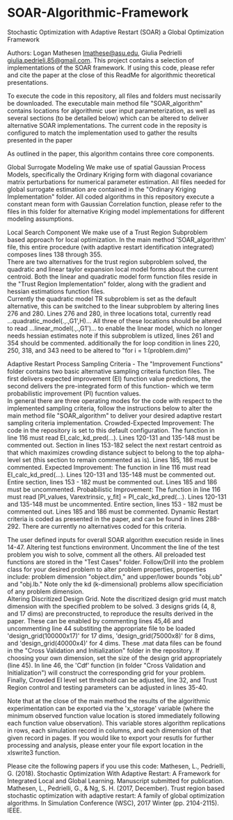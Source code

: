 # SOAR-Algorithmic-Framework
Stochastic Optimization with Adaptive Restart (SOAR) a Global Optimization Framework

Authors: Logan Mathesen lmathese@asu.edu, Giulia Pedrielli giulia.pedrieli.85@gmail.com.
This project contains a selection of implementations of the SOAR framework. If using this code, please refer and cite the paper at the close of this ReadMe for algorithmic theoretical presentations.

To execute the code in this repository, all files and folders must necissarily be downloaded. The executable main method file "SOAR_algorithm" contains locations for algorithmic user input parameterization, as well as several sections (to be detailed below) which can be altered to deliver alternative SOAR implementations. 
The current code in the reposity is configured to match the implementation used to gather the results presented in the paper    
	 
     
     
As outlined in the paper, this algorithm contains three core components.

Global Surrogate Modeling
	We make use of spatial Gaussian Process Models, specifically the Ordinary Kriging form with diagonal covariance matrix perturbations for numerical parameter estimation.
	All files needed for global surrogate estimation are contained in the "Ordinary Kriging Implementation" folder.
	All coded algorithms in this repository execute a constant mean form with Gaussian Correlation function, please refer to the files in this folder for alternative Kriging model implementations for different modeling assumptions.

Local Search Component
	We make use of a Trust Region Subproblem based approach for local optimization. In the main method 'SOAR_algorithm' file, this entire procedure (with adaptive restart identification integrated) composes lines 138 through 355.  
	There are two alternatives for the trust region subproblem solved, the quadratic and linear taylor expansion local model forms about the current centroid.
		Both the linear and quadratic model form function files reside in the "Trust Region Implementation" folder, along with the gradient and hessian estimations function files.  
		Currently the quadratic model TR subproblem is set as the default alternative, this can be switched to the linear subproblem by altering lines 276 and 280. 
			Lines 276 and 280, in three locations total, currently read ...quadratic_model(.,.,G1',H)...
			All three of these locations should be altered to read ...linear_model(.,.,G1')... to enable the linear model, which no longer needs hessian estimates
				note if this subproblem is utlized, lines 261 and 354 should be commented. 
				additionally the for loop condition in lines 220, 250, 318, and 343 need to be altered to "for i = 1:(problem.dim)"  
	
Adaptive Restart Process
	Sampling Criteria - The "Improvement Functions" folder contains two basic alternative sampling criteria function files. The first delivers expected improvement (EI) function value predictions, the second delivers the pre-integrated form of this function- which we term probabilistic improvement (PI) fucntion values.  
	In general there are three operating modes for the code with respect to the implemented sampling criteria, follow the instructions below to alter the main method file "SOAR_algorithm" to deliver your desired adaptive restart sampling criteria implementation.
		Crowded-Expected Improvement: The code in the repository is set to this default configuration. The function in line 116 must read EI_calc_kd_pred(...). Lines 120-131 and 135-148 must be commented out. Section in lines 153-182 select the next restart centroid as that which maximizes crowding distance subject to belong to the top alpha-level set (this section to remain commented as is). Lines 185, 186 must be commented.
		Expected Improvement: The function in line 116 must read EI_calc_kd_pred(...).  Lines 120-131 and 135-148 must be commented out. Entire section, lines 153 - 182 must be commented out. Lines 185 and 186 must be uncommented.
		Probabilistic Improvement: The function in line 116 must read [PI_values, Varextrinsic, y_fit] = PI_calc_kd_pred(...).  Lines 120-131 and 135-148 must be uncommented. Entire section, lines 153 - 182 must be commented out. Lines 185 and 186 must be commented.
	Dynamic Restart criteria is coded as presented in the paper, and can be found in lines 288-292. There are currently no alternatives coded for this criteria. 
		
	
    
The user defined inputs for overall SOAR algorithm execution reside in lines 14-47.
	Altering test functions environment. 
		Uncomment the line of the test problem you wish to solve, comment all the others. All preloaded test functions are stored in the "Test Cases" folder. 
		Follow/Drill into the problem class for your desired problem to alter problem properties, properties include: problem dimension "object.dim," and upper/lower bounds "obj.ub" and "obj.lb." Note only the kd (k-dimensional) problems allow specificiation of any problem dimension.  
	Altering Discritized Design Grid.
		Note the discritized design grid must match dimension with the specified problem to be solved. 
		3 designs grids (4, 8, and 17 dims) are preconstructed, to reproduce the results derived in the paper. These can be enabled by commenting lines 45,46 and uncommenting line 44 substiting the appropriate file to be loaded 'design_grid(100000x17)' for 17 dims, 'design_grid(75000x8)' for 8 dims, and 'design_grid(40000x4)' for 4 dims. These .mat data files can be found in the "Cross Validation and Initialization" folder in the repository.
		If choosing your own dimension, set the size of the design grid appropriately (line 45). In line 46, the 'Cdf' function (in folder "Cross Validation and Initialization") will construct the corresponding grid for your problem. 
	Finally, Crowded EI level set threshold can be adjusted, line 32, and Trust Region control and testing parameters can be adjusted in lines 35-40.

Note that at the close of the main method the results of the algorithmic experimentation can be exported via the 'x_storage' variable (where the minimum observed function value location is stored immediately following each function value observation). This variable stores algorithm replications in rows, each simulation record in columns, and each dimension of that given record in pages. 
	If you would like to export your resutls for further processing and analysis, please enter your file export location in the xlswrite3 function.


Please cite the following papers if you use this code: 
Mathesen, L., Pedrielli, G. (2018). Stochastic Optimization With Adaptive Restart: A Framework for Integrated Local and Global Learning. Manuscript submitted for publication.
Mathesen, L., Pedrielli, G., & Ng, S. H. (2017, December). Trust region based stochastic optimization with adaptive restart: A family of global optimization algorithms. In Simulation Conference (WSC), 2017 Winter (pp. 2104-2115). IEEE.
